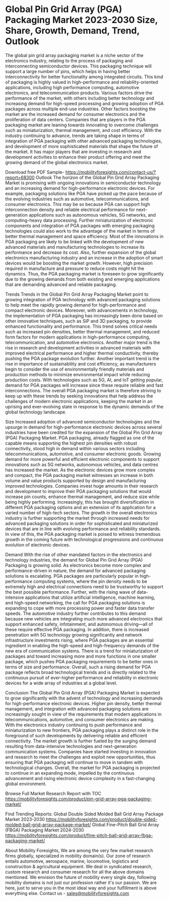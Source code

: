 # Global Pin Grid Array (PGA) Packaging Market 2023-2030 Size, Share, Growth, Demand, Trend, Outlook

The global pin grid array packaging market is a niche sector of the electronics industry, relating to the process of packaging and interconnecting semiconductor devices. This packaging technique will support a large number of pins, which helps in having better interconnectivity for better functionality among integrated circuits. This kind of packaging is highly valued in high-performance and reliability-oriented applications, including high performance computing, automotive electronics, and telecommunication products. Various factors drive the performance of the market, with others including better technology and increasing demand for high-speed processing and growing adoption of PGA packages across multiple end-use industries. Other factors boosting the market are the increased demand for consumer electronics and the proliferation of data centers. Companies that are players in the PGA packaging market are leaning towards innovating to overcome challenges such as miniaturization, thermal management, and cost efficiency. With the industry continuing to advance, trends are taking shape in terms of integration of PGA packaging with other advanced packaging technologies, and development of more sophisticated materials that shape the future of the market. It has major players that are investing in research and development activities to enhance their product offering and meet the growing demand of the global electronics market.

Download free PDF Sample- https://mobilityforesights.com/contact-us/?report=68300
Outlook
The horizon of the Global Pin Grid Array Packaging Market is promising with ongoing innovations in semiconductor technology and an increasing demand for high-performance electronic devices. For example, packaging solutions like PGA have picked up the pace because of the evolving industries such as automotive, telecommunications, and consumer electronics. This may be so because PGA can support high interconnection density and reliable electrical performance for next-generation applications such as autonomous vehicles, 5G networks, and computing-heavy data processing. Further miniaturization of electronic components and integration of PGA packages with emerging packaging technologies could also work to the advantage of the market in terms of better thermal management and space efficiency. Most of the innovations in PGA packaging are likely to be linked with the development of new advanced materials and manufacturing technologies to increase its performance and decrease its cost. Also, further expansion of the global electronics manufacturing industry and an increase in the adoption of smart devices would be boosting the market growth. However, high precision required in manufacture and pressure to reduce costs might hit the dynamics. Thus, the PGA packaging market is foreseen to grow significantly due to the growing demands from both existing and emerging applications that are demanding advanced and reliable packaging.

Trends
Trends in the Global Pin Grid Array Packaging Market point to growing integration of PGA technology with advanced packaging solutions to help meet the rapidly growing demand for high-performance and compact electronic devices. Moreover, with advancements in technology, the implementation of PGA packaging has increasingly been done based on other innovative techniques, such as SiP and 3D packaging, to provide enhanced functionality and performance. This trend solves critical needs such as increased pin densities, better thermal management, and reduced form factors for modern applications in high-performance computing, telecommunication, and automotive electronics. Another major trend is the rise in research and development activities in advanced materials with improved electrical performance and higher thermal conductivity, thereby pushing the PGA package evolution further. Another important trend is the rise in importance of sustainability and cost efficiency, as manufacturers begin to consider the use of environmentally friendly materials and production methods to minimize environmental impact while reducing production costs. With technologies such as 5G, AI, and IoT getting popular, demand for PGA packages will increase since these require reliable and fast interconnections. The overall PGA packaging market is therefore striving to keep up with these trends by seeking innovations that help address the challenges of modern electronic applications, keeping the market in an uprising and ever-evolving state in response to the dynamic demands of the global technology landscape.

Size
Increased adoption of advanced semiconductor technologies and the upsurge in demand for high-performance electronic devices across several industries have been credited for the expansion of the Global Pin Grid Array (PGA) Packaging Market. PGA packaging, already flagged as one of the capable means supporting the highest pin densities with robust connectivity, stood high in demand within various sectors including telecommunications, automotive, and consumer electronic goods. Growing demand for more powerful and efficient electronic components to support innovations such as 5G networks, autonomous vehicles, and data centres has increased the market. As the electronic devices grow more complex and compact, the PGA packaging market witnesses an increase in both volume and value products supported by design and manufacturing improved technologies. Companies invest huge amounts in their research and development to improve their PGA packaging solutions that would increase pin counts, enhance thermal management, and reduce size while being highly performing. Increasingly, this has brought diversification in different PGA packaging options and an extension of its application for a varied number of high-tech sectors. The growth in the overall electronics industry is further supporting the market through increased needs for advanced packaging solutions in order for sophisticated and miniaturized devices that are in line with evolving performance and reliability standards. In view of this, the PGA packaging market is poised to witness tremendous growth in the coming future with technological progressions and continuous evolution of electronic devices.

Demand 
With the rise of other mandated factors in the electronics and technology industries, the demand for Global Pin Grid Array (PGA) Packaging is growing solid. As electronics become more complex and performance-driven in nature, the demand for advanced packaging solutions is escalating. PGA packages are particularly popular in high-performance computing systems, where the pin density needs to be extremely high and electrical connections need to be trustworthy to support the best possible performance. Further, with the rising wave of data-intensive applications that utilize artificial intelligence, machine learning, and high-speed networking, the call for PGA packaging solutions is expanding to cope with more processing power and faster data transfer speeds. The automotive industry further contributes to this demand because new vehicles are integrating much more advanced electronics that support enhanced safety, infotainment, and autonomous driving—all of these require effective PGA packaging. In addition, there is increased penetration with 5G technology growing significantly and network infrastructure investments rising, where PGA packages are an essential ingredient in enabling the high-speed and high-frequency demands of the new era of communication systems. There is a trend for miniaturization of packages and toward increasing more and more functions in one smaller package, which pushes PGA packaging requirements to be better ones in terms of size and performance. Overall, such a rising demand for PGA package reflects broad technological trends and is directly related to the continuous pursuit of ever-higher performance and reliability in electronic devices for a wide array of industries at a global level.

Conclusion
The Global Pin Grid Array (PGA) Packaging Market is expected to grow significantly with the advent of technology and increasing demands for high-performance electronic devices. Higher pin density, better thermal management, and integration with advanced packaging solutions are increasingly sought in view of the requirements that modern applications in telecommunications, automotive, and consumer electronics are making. With the electronics industry continuing to push performance and miniaturization to new frontiers, PGA packaging plays a distinct role in the foreground of such developments by delivering reliable and efficient connectivity. The market growth is further fueled by the surging demand resulting from data-intensive technologies and next-generation communication systems. Companies have started investing in innovation and research to meet the challenges and exploit new opportunities, thus ensuring that PGA packaging will continue to move in tandem with technological changes. Overall, the market for PGA packaging is projected to continue in an expanding mode, impelled by the continuous advancement and rising electronic device complexity in a fast-changing global environment.

Browse Full Market Research Report with TOC https://mobilityforesights.com/product/pin-grid-array-pga-packaging-market/

Find Trending Reports:
Global Double Sided Molded Ball Grid Array Package Market 2023-2030
https://mobilityforesights.com/product/double-sided-molded-ball-grid-array-package-market/
Global Fine-Pitch Ball Grid Array (FBGA) Packaging Market 2024-2030
https://mobilityforesights.com/product/fine-pitch-ball-grid-array-fbga-packaging-market/

About Mobility Foresights,
We are among the very few market research firms globally, specialized in mobility domain(s). Our zone of research entails automotive, aerospace, marine, locomotive, logistics and construction & agricultural equipment. We deal in syndicated research, custom research and consumer research for all the above domains mentioned.
We envision the future of mobility every single day, following mobility domains is not just our profession rather it's our passion. We are here, just to serve you in the most ideal way and your fulfillment is above everything else. Contact us -  sales@mobilityforesights.com 

